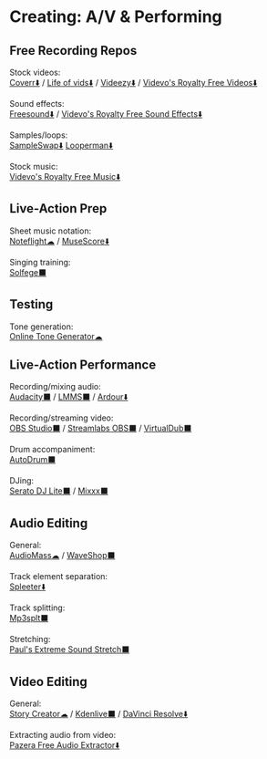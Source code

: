 # Creating: A/V & Performing

## Free Recording Repos

Stock videos:  
	[Coverr⬇️](https://coverr.co/) / 
	[Life of vids⬇️](https://www.lifeofvids.com/) / 
	[Videezy⬇️](https://www.videezy.com/) / 
	[Videvo's Royalty Free Videos⬇️](https://www.videvo.net/stock-video-footage/)

Sound effects:  
	[Freesound⬇️](https://freesound.org/) / 
	[Videvo's Royalty Free Sound Effects⬇️](https://www.videvo.net/royalty-free-sound-effects/)

Samples/loops:  
	[SampleSwap⬇️](https://sampleswap.org/)
	[Looperman⬇️](https://www.looperman.com/)

Stock music:  
	[Videvo's Royalty Free Music⬇️](https://www.videvo.net/royalty-free-music/)

## Live-Action Prep

Sheet music notation:  
	[Noteflight☁](https://www.noteflight.com/) / 
	[MuseScore⬇️](https://musescore.org/)

Singing training:  
	[Solfege⬛](https://portableapps.com/apps/education/solfege-portable)

## Testing

Tone generation:  
	[Online Tone Generator☁](https://www.szynalski.com/tone-generator/)

## Live-Action Performance

Recording/mixing audio:  
	[Audacity⬛](https://www.audacityteam.org/) / 
	[LMMS⬛](https://lmms.io/) / 
	[Ardour⬇️](https://ardour.org/)

Recording/streaming video:  
	[OBS Studio⬛](https://obsproject.com/) / 
	[Streamlabs OBS⬛](https://streamlabs.com/streamlabs-obs) / 
	[VirtualDub⬛](https://sourceforge.net/projects/virtualdub/)

Drum accompaniment:  
	[AutoDrum⬛](https://openmidiproject.osdn.jp/AutoDrum_en.html)

DJing:  
	[Serato DJ Lite⬛](https://serato.com/dj/lite) / 
	[Mixxx⬛](https://www.mixxx.org/)

## Audio Editing

General:  
	[AudioMass☁](https://audiomass.co/) / 
	[WaveShop⬛](http://waveshop.sourceforge.net/)

Track element separation:  
	[Spleeter⬇️](https://github.com/deezer/spleeter)

Track splitting:  
	[Mp3splt⬛](http://mp3splt.sourceforge.net/mp3splt_page/home.php)
	
Stretching:  
	[Paul's Extreme Sound Stretch⬛](http://hypermammut.sourceforge.net/paulstretch/)

## Video Editing

General:  
	[Story Creator☁](https://storycreatorapp.com/) / 
	[Kdenlive⬛](https://kdenlive.org/) / 
	[DaVinci Resolve⬇️](https://www.blackmagicdesign.com/products/davinciresolve/)

Extracting audio from video:  
	[Pazera Free Audio Extractor⬇️](http://www.pazera-software.com/products/audio-extractor/)

